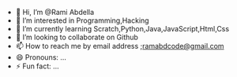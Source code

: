 - 👋 Hi, I’m @Rami Abdella
- 👀 I’m interested in Programming,Hacking
- 🌱 I’m currently learning Scratch,Python,Java,JavaScript,Html,Css
- 💞️ I’m looking to collaborate on Github
- 📫 How to reach me by email address ;ramabdcode@gmail.com
- 😄 Pronouns: ...
- ⚡ Fun fact: ...

<!---
RamAbdCode/RamAbdCode is a ✨ special ✨ repository because its `README.md` (this file) appears on your GitHub profile.
You can click the Preview link to take a look at your changes.
--->
